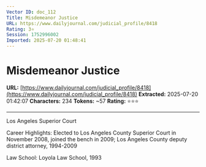 ```yaml
---
Vector ID: doc_112
Title: Misdemeanor Justice
URL: https://www.dailyjournal.com/judicial_profile/8418
Rating: 3⭐
Session: 1752996002
Imported: 2025-07-20 01:48:41
---
```


# Misdemeanor Justice

**URL:** [https://www.dailyjournal.com/judicial_profile/8418](https://www.dailyjournal.com/judicial_profile/8418)
**Extracted:** 2025-07-20 01:42:07
**Characters:** 234
**Tokens:** ~57
**Rating:** ⭐⭐⭐

---


Los Angeles Superior Court

Career Highlights:
Elected to Los Angeles County Superior Court in November 2008, joined the bench in 2009; Los Angeles County deputy district attorney, 1994-2009


Law School:
 Loyola Law School, 1993



